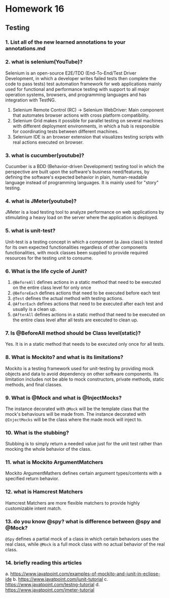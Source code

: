# Homework 16
## Testing

### 1. List all of the new learned annotations to your annotations.md
### 2. what is selenium(YouTube)?
Selenium is an open-source E2E/TDD (End-To-End/Test Driver Development, in which a developer writes failed tests then complete the code to pass tests) test automation framework for web applications mainly used for functional and performance testing with support to all major operation systems, browsers, and programming languages and has integration with TestNG.
 1. Selenium Remote Control (RC) -> Selenium WebDriver: Main component that automates browser actions with cross platform compatibility.
 2. Selenium Grid makes it possible for parallel testing on several machines with different deployment environments, in which a hub is responsible for coordinating tests between different machines.
 3. Selenium IDE is an browser extension that visualizes testing scripts with real actions executed on browser.

### 3. what is cucumber(youtube)?
Cucumber is a BDD (Behavior-driven Development) testing tool in which the perspective are built upon the software's business need/features, by defining the software's expected behavior in plain, human-readable language instead of programming languages. It is mainly used for "story" testing.

### 4. what is JMeter(youtube)?
JMeter is a load testing tool to analyze performance on web applications by stimulating a heavy load on the server where the application is deployed.

### 5. what is unit-test?
Unit-test is a testing concept in which a component (a Java class) is tested for its own expected functionalities regardless of other components functionalities, with mock classes been supplied to provide required resources for the testing unit to consume.

### 6. What is the life cycle of Junit?
 1. `@BeforeAll` defines actions in a static method that need to be executed on the entire class level for only once
 2. `@BeforeEach` defines actions that need to be executed before each test
 3. `@Test` defines the actual method with testing actions.
 4. `@AfterEach` defines actions that need to be executed after each test and usually is a clean up.
 5. `@AfterAll` defines actions in a static method that need to be executed on the entire class level after all tests are executed to clean up.
### 7. Is @BeforeAll method should be Class level(static)?
Yes. It is in a static method that needs to be executed only once for all tests.
### 8. What is Mockito? and what is its limitations?
Mockito is a testing framework used for unit-testing by providing mock objects and data to avoid dependency on other software components.
Its limitation includes not be able to mock constructors, private methods, static methods, and final classes.
### 9. What is @Mock and what is @InjectMocks?
The instance decorated with `@Mock` will be the template class that the mock's behaviours will be made from.
The instance decorated with `@InjectMocks` will be the class where the made mock will inject to.

### 10. What is the stubbing?
Stubbing is to simply return a needed value just for the unit test rather than mocking the whole behavior of the class.

### 11. what is Mockito ArgumentMatchers
Mockito ArgumentMathers defines certain argument types/contents with a specified return behavior.
### 12. what is Hamcrest Matchers
Hamcrest Matchers are more flexible matchers to provide highly customizable intent match.
### 13. do you know @spy? what is difference between @spy and @Mock?
`@Spy` defines a partial mock of a class in which certain behaviors uses the real class, while `@Mock` is a full mock class with no actual behavior of the real class.
### 14. briefly reading this articles
a. https://www.javatpoint.com/examples-of-mockito-and-junit-in-eclipse-ide
b. https://www.javatpoint.com/junit-tutorial
c. https://www.javatpoint.com/testng-tutorial
d. https://www.javatpoint.com/jmeter-tutorial
